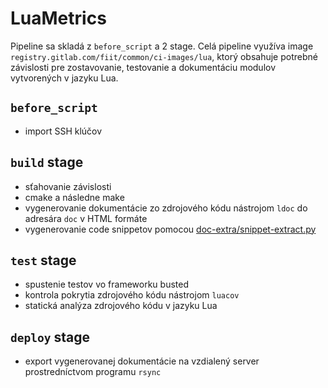 # LuaMetrics

Pipeline sa skladá z `before_script` a 2 stage. Celá pipeline využíva image
`registry.gitlab.com/fiit/common/ci-images/lua`, ktorý obsahuje potrebné
závislosti pre zostavovanie, testovanie a dokumentáciu modulov vytvorených v jazyku Lua.

## `before_script`
 - import SSH klúčov

## `build` stage
 - sťahovanie závislosti
 - cmake a následne make
 - vygenerovanie dokumentácie zo zdrojového kódu nástrojom `ldoc` do adresára `doc` v HTML formáte
 - vygenerovanie code snippetov pomocou [doc-extra/snippet-extract.py](../gitlab_images/doc_extra.md)

## `test` stage
 - spustenie testov vo frameworku busted
 - kontrola pokrytia zdrojového kódu nástrojom `luacov`
 - statická analýza zdrojového kódu v jazyku Lua

## `deploy` stage
 - export vygenerovanej dokumentácie na vzdialený server prostredníctvom programu `rsync`
